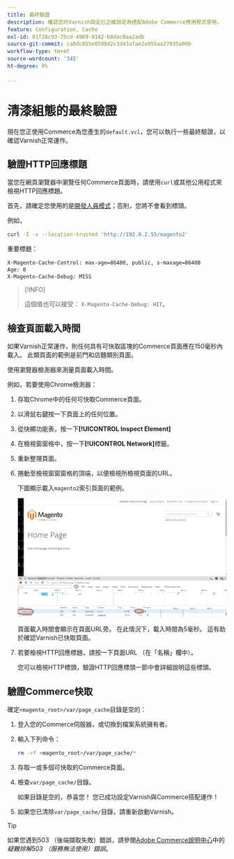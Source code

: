 ```yaml
---
title: 最終驗證
description: 確認您的Varnish設定已正確設定為搭配Adobe Commerce應用程式使用。
feature: Configuration, Cache
exl-id: 01f28c93-75cd-4969-9142-b8dac0aa2adb
source-git-commit: ca8dc855e0598d2c3d43afae2e055aa27035a09b
workflow-type: tm+mt
source-wordcount: '345'
ht-degree: 0%

---
```


# 清漆組態的最終驗證

現在您正使用Commerce為您產生的`default.vcl`，您可以執行一些最終驗證，以確認Varnish正常運作。

## 驗證HTTP回應標題

當您在網頁瀏覽器中瀏覽任何Commerce頁面時，請使用`curl`或其他公用程式來檢視HTTP回應標題。

首先，請確定您使用的是[開發人員模式](../cli/set-mode.md#change-to-developer-mode)；否則，您將不會看到標頭。

例如，

```bash
curl -I -v --location-trusted 'http://192.0.2.55/magento2'
```

重要標題：

```
X-Magento-Cache-Control: max-age=86400, public, s-maxage=86400
Age: 0
X-Magento-Cache-Debug: MISS
```

>[!INFO]
>
>這個值也可以接受： `X-Magento-Cache-Debug: HIT`。

## 檢查頁面載入時間

如果Varnish正常運作，則任何具有可快取區塊的Commerce頁面應在150毫秒內載入。 此類頁面的範例是前門和店麵類別頁面。

使用瀏覽器檢測器來測量頁面載入時間。

例如，若要使用Chrome檢測器：

1. 存取Chrome中的任何可快取Commerce頁面。
1. 以滑鼠右鍵按一下頁面上的任何位置。
1. 從快顯功能表，按一下&#x200B;**[!UICONTROL Inspect Element]**
1. 在檢視窗窗格中，按一下&#x200B;**[!UICONTROL Network]**&#x200B;標籤。
1. 重新整理頁面。
1. 捲動至檢視窗窗窗格的頂端，以便檢視所檢視頁面的URL。

   下圖顯示載入`magento2`索引頁面的範例。

   ![按一下您正在檢視的頁面](../../assets/configuration/varnish-inspector.png)

   頁面載入時間會顯示在頁面URL旁。 在此情況下，載入時間為5毫秒。 這有助於確認Varnish已快取頁面。

1. 若要檢視HTTP回應標題，請按一下頁面URL （在「名稱」欄中）。

   您可以檢視HTTP標頭，驗證HTTP回應標頭一節中會詳細說明這些標頭。

## 驗證Commerce快取

確定`<magento_root>/var/page_cache`目錄是空的：

1. 登入您的Commerce伺服器，或切換到檔案系統擁有者。
1. 輸入下列命令：

   ```bash
   rm -rf <magento_root>/var/page_cache/*
   ```

1. 存取一或多個可快取的Commerce頁面。
1. 檢查`var/page_cache/`目錄。

   如果目錄是空的，恭喜您！ 您已成功設定Varnish與Commerce搭配運作！

1. 如果您已清除`var/page_cache/`目錄，請重新啟動Varnish。

>[!TIP]
>
>如果您遇到503 （後端擷取失敗）錯誤，請參閱[Adobe Commerce說明中心](https://experienceleague.adobe.com/docs/commerce-knowledge-base/kb/troubleshooting/miscellaneous/troubleshooting-503-errors.html)中的&#x200B;_疑難排解503 （服務無法使用）錯誤_。
